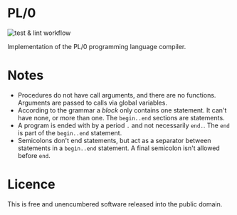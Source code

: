 # PL/0

![test & lint workflow](https://github.com/vangroan/pl0/actions/workflows/check.yaml/badge.svg)

Implementation of the PL/0 programming language compiler.

# Notes

- Procedures do not have call arguments, and there are no functions.
  Arguments are passed to calls via global variables.
- According to the grammar a *block* only contains one statement.
  It can't have none, or more than one. The `begin..end` sections are statements.
- A program is ended with by a period `.` and not necessarily `end.`.
  The `end` is part of the `begin..end` statement.
- Semicolons don't end statements, but act as a separator between statements
  in a `begin..end` statement. A final semicolon isn't allowed before `end`.

# Licence

This is free and unencumbered software released into the public domain.
